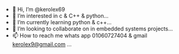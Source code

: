 - 👋 Hi, I’m @kerolex69
- 👀 I’m interested in c & C++ & python...
- 🌱 I’m currently learning python & c++...
- 💞️ I’m looking to collaborate on in embedded systems projects...
- 📫 How to reach me whats app 01060727404 & gmail kerolex9@gmail.com ...

<!---
kerolex69/kerolex69 is a ✨ special ✨ repository because its `README.md` (this file) appears on your GitHub profile.
You can click the Preview link to take a look at your changes.
--->
